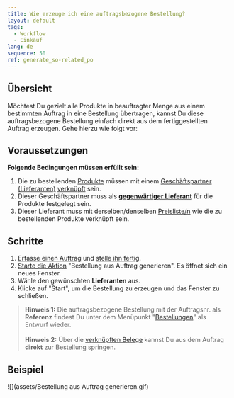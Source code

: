 ```yaml
---
title: Wie erzeuge ich eine auftragsbezogene Bestellung?
layout: default
tags:
  - Workflow
  - Einkauf
lang: de
sequence: 50
ref: generate_so-related_po
---
```


## Übersicht
Möchtest Du gezielt alle Produkte in beauftragter Menge aus einem bestimmten Auftrag in eine Bestellung übertragen, kannst Du diese auftragsbezogene Bestellung einfach direkt aus dem fertiggestellten Auftrag erzeugen. Gehe hierzu wie folgt vor:

## Voraussetzungen
**Folgende Bedingungen müssen erfüllt sein:**

1. Die zu bestellenden [Produkte](NeuesProdukt) müssen mit einem [Geschäftspartner (Lieferanten)](Neuer_Geschaeftspartner_Lieferant) [verknüpft](Produkt_mit_Geschaeftspartner_verknuepfen) sein.
1. Dieser Geschäftspartner muss als [**gegenwärtiger Lieferant**](Gegenwaertigen_Lieferanten_festlegen) für die Produkte festgelegt sein.
1. Dieser Lieferant muss mit derselben/denselben [Preisliste/n](ProduktPreis) wie die zu bestellenden Produkte verknüpft sein.

## Schritte
1. [Erfasse einen Auftrag](Auftrag_erfassen) und [stelle ihn fertig](BelegverarbeitungFertigstellen).
1. [Starte die Aktion](AktionStarten) "Bestellung aus Auftrag generieren". Es öffnet sich ein neues Fenster.
1. Wähle den gewünschten **Lieferanten** aus.
1. Klicke auf "Start", um die Bestellung zu erzeugen und das Fenster zu schließen.
 >**Hinweis 1:** Die auftragsbezogene Bestellung mit der Auftragsnr. als **Referenz** findest Du unter dem Menüpunkt "[Bestellungen](Menu)" als Entwurf wieder.<br><br>
 >**Hinweis 2:** Über die [verknüpften Belege](SpringezuBelegen) kannst Du aus dem Auftrag **direkt** zur Bestellung springen.

## Beispiel
![](assets/Bestellung aus Auftrag generieren.gif)
